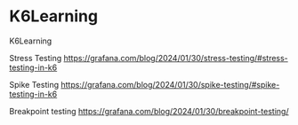 # K6Learning
K6Learning

Stress Testing
https://grafana.com/blog/2024/01/30/stress-testing/#stress-testing-in-k6


Spike Testing
https://grafana.com/blog/2024/01/30/spike-testing/#spike-testing-in-k6

Breakpoint testing
https://grafana.com/blog/2024/01/30/breakpoint-testing/